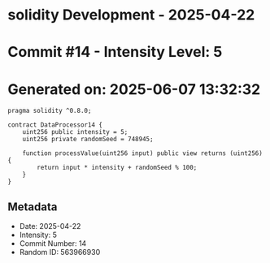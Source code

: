 ﻿# solidity Development - 2025-04-22
# Commit #14 - Intensity Level: 5
# Generated on: 2025-06-07 13:32:32
```solidity
pragma solidity ^0.8.0;

contract DataProcessor14 {
    uint256 public intensity = 5;
    uint256 private randomSeed = 748945;

    function processValue(uint256 input) public view returns (uint256) {
        return input * intensity + randomSeed % 100;
    }
}
```
## Metadata
- Date: 2025-04-22
- Intensity: 5
- Commit Number: 14
- Random ID: 563966930
